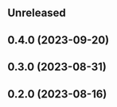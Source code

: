 <!-- Learn how to maintain this file at https://github.com/WordPress/gutenberg/tree/HEAD/packages#maintaining-changelogs. -->

## Unreleased

## 0.4.0 (2023-09-20)

## 0.3.0 (2023-08-31)

## 0.2.0 (2023-08-16)
